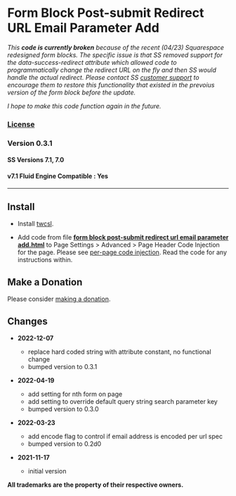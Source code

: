 # Form Block Post-submit Redirect URL Email Parameter Add

*This **code is currently broken** because of the recent (04/23) Squarespace
redesigned form blocks. The specific issue is that SS removed support for the
data-success-redirect attribute which allowed code to programmatically change
the redirect URL on the fly and then SS would handle the actual redirect. Please
contact SS [customer support][1] to encourage them to restore this functionality
that existed in the prevoius version of the form block before the update.*

*I hope to make this code function again in the future.*

### [License][2]

### Version 0.3.1

#### SS Versions 7.1, 7.0

#### v7.1 Fluid Engine Compatible : Yes

---

## Install

* Install [twcsl][3].
  
* Add code from file **[form block post-submit redirect url email parameter
  add.html][4]** to Page Settings > Advanced > Page Header Code Injection for
  the page. Please see [per-page code injection][5]. Read the code for any
  instructions within.

## Make a Donation

Please consider [making a donation][6].

## Changes

* **2022-12-07**

  * replace hard coded string with attribute constant, no functional change
  * bumped version to 0.3.1
  
* **2022-04-19**

  * add setting for nth form on page
  * add setting to override default query string search parameter key
  * bumped version to 0.3.0
  
* **2022-03-23**

  * add encode flag to control if email address is encoded per url spec
  * bumped version to 0.2d0
  
* **2021-11-17**

  * initial version

**All trademarks are the property of their respective owners.**

[1]: https://support.squarespace.com/hc/en-us/requests/new
[2]: https://github.com/tomsWebConsulting/twcsl/blob/main/LICENSE.txt#L1
[3]: https://github.com/tomsWebConsulting/twcsl#install-options
[4]: form%20block%20post-submit%20redirect%20url%20email%20parameter%20add.html#L1
[5]: https://support.squarespace.com/hc/en-us/articles/205815908-Using-code-injection#toc-per-page-code-injection
[6]: https://github.com/tomsWebConsulting/twcsl#make-a-donation
